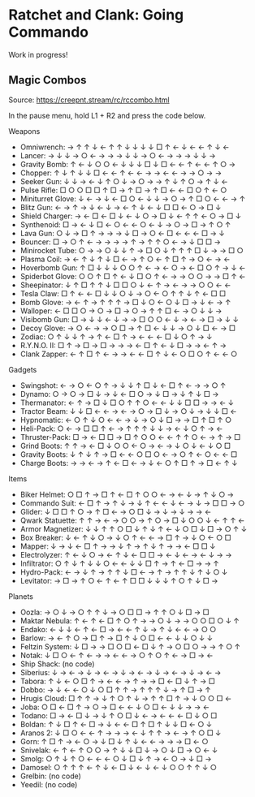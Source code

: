 # Ratchet and Clank: Going Commando

Work in progress!

## Magic Combos

Source: https://creepnt.stream/rc/rccombo.html

In the pause menu, hold L1 + R2 and press the code below.

Weapons

- Omniwrench: → ↑ ↑ ↓ ← ↑ ↑ ↓ ↓ ↓ ↓ □ ↑ ← ↓ ← ← ↑ ↓ ←
- Lancer: → ↓ ↓ → ○ ← → → → ↓ ↓ → ○ ← → → → ↓ ↓ →
- Gravity Bomb: ↑ ← ↓ ○ ○ ← ↓ ↓ ↓ □ ↓ □ ← ← ↑ ← ← ↑ ○ →
- Chopper: ↑ ↓ ↑ ↓ ↓ □ ← ← ↑ ← ← → → ← ← → → ○ → →
- Seeker Gun: ↓ ↓ → ← ↓ ↑ ○ ↓ → ○ → → ↑ ↓ ↑ ○ → ↑ ↓ ←
- Pulse Rifle: □ ○ ○ □ □ ↑ □ → ↑ □ → ↑ □ ← ← □ ○ ↑ ← ○
- Miniturret Glove: ↓ ← → ↓ ← □ ○ ← ↓ ↓ → ○ → ↑ □ ○ ← ← → ↑
- Blitz Gun: ← → ↑ → ↓ ← ↓ → ← ↑ ↓ ← ↓ □ □ ← ○ → □ ↓
- Shield Charger: → ← □ ← □ ↓ ← ↓ ○ → □ ↓ ← ↑ ↑ ← ○ → □ ↓
- Synthenoid: □ → ← ↓ □ ← ○ ← ← ○ ← ↓ → ○ → □ → ↑ ○ ↑
- Lava Gun: ○ ↓ → □ ↑ → → → ↓ □ → ○ ← □ ← ← ← □ → ↓
- Bouncer: □ → ○ ↑ ← → → → → ↑ → ↑ ↑ ○ ← → ↓ □ □ →
- Minirocket Tube: ○ → → ○ ↓ ↓ ↑ → □ ○ ↓ ↑ ↑ ↑ □ ↓ → → □ ○
- Plasma Coil: → ← ↑ ↓ ↑ ↓ □ ← → ↑ ○ ← ↑ □ ↑ → ○ ← → ←
- Hoverbomb Gun: ↑ □ ↓ ↓ ↓ ○ ○ ↑ ← → ← ○ → ← □ ○ ↑ → ↓ ←
- Spiderbot Glove: ○ ○ ↑ □ ↑ ← ↓ □ ○ ↑ ← → → ○ ○ → → □ ↑ ←
- Sheepinator: ↓ ↑ □ ↑ ↑ ↓ □ □ ○ ↓ ← ↑ → ← → → ○ ○ ← ←
- Tesla Claw: □ ↑ ← ← □ ↓ ↓ ○ ↓ → ○ ← ○ ↑ ↑ ↓ ↑ ← □ □
- Bomb Glove: → ← ↑ → ↑ ↑ ↑ → □ ↓ ○ ← ○ ↓ □ → ↓ ← → ↑
- Walloper: ← □ □ ○ → ○ → □ → ○ → ↑ ↑ □ ← → ○ ↓ ↓ →
- Visibomb Gun: □ → ↓ ↓ ← ↓ → → □ ○ ○ ← ↓ → ← → □ → ↓ ↓
- Decoy Glove: → ○ ← → → ○ □ → ↑ □ ← ↓ ↓ → ○ ↓ □ ← → □
- Zodiac: ○ ↑ ↓ ↓ ↑ → ↑ ← □ ↑ → ← ← ← □ ↓ ○ ↑ → ↓
- R.Y.N.O. II: □ ↑ → □ → □ → → → ← □ ↑ ← ↓ □ → → ← ↑ →
- Clank Zapper: ← ↑ □ ↑ ← → → ← ← □ ↑ ↓ ← ○ □ ○ ↑ ← ← ○

Gadgets

- Swingshot: ← → ○ ← ○ ↑ → ↓ ↓ ↑ □ ↓ ← □ ↑ ← → → ○ ↑
- Dynamo: ○ → ○ → □ ↓ → ↓ ← □ ○ → ↓ □ → ↓ ↑ ↓ □ →
- Thermanator: ← ↑ → □ ↓ □ ○ ↑ ↑ ○ ← ← ↓ ↓ □ □ → → ← ↓
- Tractor Beam: ↓ ↓ □ ← ← → ← → ○ → □ ↓ → ○ ↓ → ↓ ↓ □ ←
- Hypnomatic: ← ○ ↑ ↓ ○ ← ← → ↓ → ○ ↓ □ → → □ ↑ □ ↑ ○
- Heli-Pack: ○ ← → □ □ ↑ ← → ↑ ↑ ↑ ↓ ↓ → ← ↓ ○ ↑ → ←
- Thruster-Pack: □ → ← □ □ → □ ↑ ○ ○ ← ← ↑ ↑ ○ ← → ↑ → □
- Grind Boots: ↑ ↑ → ← □ ↓ ○ ○ ← ○ → ← → ↓ ○ ↓ ← ↓ ○ □
- Gravity Boots: ↓ ↑ ↓ ↑ → □ ← ← ○ □ ○ ← → ○ ↑ ← ○ ← ← □
- Charge Boots: → → ← → ↑ ← □ ← → ↓ ← ○ ↑ □ ↑ → □ ← ↑ ↓

Items

- Biker Helmet: ○ □ ↑ → □ ↑ ← □ ↑ ○ ○ ← → ← ↓ → ↑ ↓ ○ →
- Commando Suit: ← □ ↑ → ↑ ↓ → ↓ ↑ ← ← ↓ ← → ↓ → □ □ → ○
- Glider: ↓ □ □ ↑ ○ → ↑ □ ← → ○ □ ↓ → ↓ → ↓ → → ←
- Qwark Statuette: ↑ ↑ → ← → ○ ○ → ↑ ○ → □ ↓ ○ ○ ↓ ← ↑ ↑ ←
- Armor Magnetizer: ↓ ↓ ↑ ↑ ○ □ ↓ ↑ ↓ ↑ ← ↓ ○ □ ↓ □ → ○ ↑ ↓
- Box Breaker: ↓ ← ↑ ↓ ○ → ↓ ○ ↑ ← ← → □ ↑ → ↓ ○ ← ○ □
- Mapper: ↓ → ↓ ← □ ↑ → → ↓ ↑ → ↑ ↓ ↑ → → ← □ □ ↓
- Electrolyzer: ↑ ← ↓ ○ → ← ↑ ↓ ← □ □ → ← ↓ ← → ← ↓ → →
- Infiltrator: ○ ↑ ↓ ↑ ↓ ↓ ○ ← ← ↓ ↓ □ ↑ → ↑ ← □ → → ↑
- Hydro-Pack: ← → ↓ ↑ → ↑ ↑ ↓ □ ← → ↑ → ↑ ↑ ↓ ↑ ↓ ○ ↓
- Levitator: → □ → ↑ ○ ← ↑ ← ↑ □ □ ↓ ↓ ↓ ↑ ○ ↑ ↓ □ →

Planets

- Oozla: → ○ ↓ → ○ ↑ ↑ ↓ → ○ □ □ → ↑ ↑ ○ ↓ □ → □
- Maktar Nebula: ↑ ← ↑ ← □ ↑ ○ ↑ → → ○ ↓ → → ○ ○ □ ○ ↓ ↑
- Endako: ← ↓ ↓ ← ↑ ← □ → ← ← ↑ ↓ → ↑ ↓ ← ← → ○ ○
- Barlow: → ← ↑ ○ → □ ↑ → □ ↑ ↓ ○ □ ← ← ↓ ↓ ○ ↓ ↓
- Feltzin System: ↓ □ → → □ ○ □ ← □ ↓ ↑ → ○ □ ○ → → ↑ ○ ↑
- Notak: ↓ □ ○ ← ↑ ← → → ← ← → ○ ↑ ○ ↑ ← → □ → ←
- Ship Shack: (no code)
- Siberius: ↓ → ← → ↓ → ← → ↓ → ← → ↓ → ← → ↓ → ← →
- Tabora: ↑ ↓ ← ○ □ ↑ → ← ← → ↑ → → □ ← □ ↓ ↑ → □
- Dobbo: → ↓ ← ← ○ ↓ ○ □ ↑ ↑ → ↑ ↑ ↑ ↓ → ↑ □ → ↑
- Hrugis Cloud: □ ↑ ↑ → ↓ ↑ ○ ↑ ↓ → ↑ ↑ □ ↑ → ↓ ○ ○ □ ←
- Joba: ○ □ ← □ ↑ → ○ → □ ← ← ↓ ○ □ ← ↓ ↓ → → ←
- Todano: □ → ← □ ↓ → ↓ ↑ ○ □ ↓ ← → ← ← ← □ ↓ ○ □
- Boldan: ↑ ↓ □ ↑ ← □ → ↓ ← ← □ ↑ □ ↑ ↓ ↓ □ ← ○ ↓
- Aranos 2: ↓ □ ○ ← ← ↑ → → → ← ↓ ↑ ↑ → ← → ↑ ○ □ ↓
- Gorn: ↑ □ ↑ → ← ○ → ↓ □ ↓ ↑ ↓ ← ← → → → □ ← ○
- Snivelak: ← ↑ ← ↑ ○ ○ → ↑ ↓ ↓ □ ↓ → ○ ↓ □ → ○ ← ↓
- Smolg: ○ ↑ ↓ ↑ ○ ← ← ← ○ ↓ □ ↓ ↑ → ← ○ → ↓ □ →
- Damosel: ○ ↑ ↑ ↑ ← ↑ ↓ ← □ ↓ ← ↓ ← ↓ ○ ○ ↑ ↑ ↓ ○
- Grelbin: (no code)
- Yeedil: (no code)
